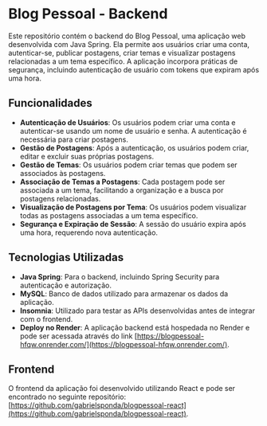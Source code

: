 # Blog Pessoal - Backend

Este repositório contém o backend do Blog Pessoal, uma aplicação web desenvolvida com Java Spring. Ela permite aos usuários criar uma conta, autenticar-se, publicar postagens, criar temas e visualizar postagens relacionadas a um tema específico. A aplicação incorpora práticas de segurança, incluindo autenticação de usuário com tokens que expiram após uma hora.

## Funcionalidades

- **Autenticação de Usuários**: Os usuários podem criar uma conta e autenticar-se usando um nome de usuário e senha. A autenticação é necessária para criar postagens.
- **Gestão de Postagens**: Após a autenticação, os usuários podem criar, editar e excluir suas próprias postagens.
- **Gestão de Temas**: Os usuários podem criar temas que podem ser associados às postagens.
- **Associação de Temas a Postagens**: Cada postagem pode ser associada a um tema, facilitando a organização e a busca por postagens relacionadas.
- **Visualização de Postagens por Tema**: Os usuários podem visualizar todas as postagens associadas a um tema específico.
- **Segurança e Expiração de Sessão**: A sessão do usuário expira após uma hora, requerendo nova autenticação.

## Tecnologias Utilizadas

- **Java Spring**: Para o backend, incluindo Spring Security para autenticação e autorização.
- **MySQL**: Banco de dados utilizado para armazenar os dados da aplicação.
- **Insomnia**: Utilizado para testar as APIs desenvolvidas antes de integrar com o frontend.
- **Deploy no Render**: A aplicação backend está hospedada no Render e pode ser acessada através do link [https://blogpessoal-hfqw.onrender.com/](https://blogpessoal-hfqw.onrender.com/).

## Frontend

O frontend da aplicação foi desenvolvido utilizando React e pode ser encontrado no seguinte repositório: [https://github.com/gabrielsponda/blogpessoal-react](https://github.com/gabrielsponda/blogpessoal-react).
